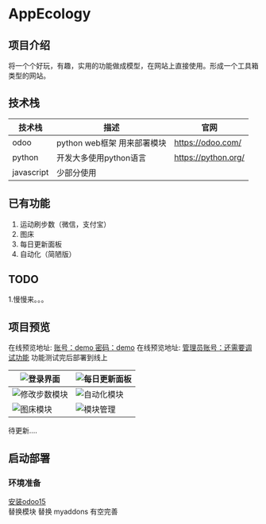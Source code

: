 # AppEcology
## 项目介绍
将一个个好玩，有趣，实用的功能做成模型，在网站上直接使用。形成一个工具箱类型的网站。
## 技术栈

| 技术栈        | 描述        | 官网                  |
|------------|-----------|---------------------|
| odoo       | python web框架 用来部署模块 | https://odoo.com/   |
| python     | 开发大多使用python语言 | https://python.org/ |
| javascript | 少部分使用     |  |


## 已有功能
1. 运动刷步数（微信，支付宝）
2. 图床
3. 每日更新面板
4. 自动化（简陋版）

## TODO
1.慢慢来。。。


## 项目预览

在线预览地址: [账号：demo 密码：demo](http://yxj101.cn)
在线预览地址: [管理员账号：还需要调试功能](http://yxj101.cn)
功能测试完后部署到线上

| ![登录界面](http://124.221.153.111:8069//web/content/505?access_token=9d27ba47-5292-4280-8868-39f8d6aabcf8) | ![每日更新面板](http://124.221.153.111:8069//web/content/510?access_token=50e09ef0-f526-400d-a01e-8d70e43a4bc9) |
|-----------------------------------------------------------|--------------------------------------------------------|
| ![修改步数模块](http://124.221.153.111:8069//web/content/507?access_token=6fe2b79c-23d8-4ba3-9c0b-132bcea1492d)    | ![自动化模块](http://124.221.153.111:8069//web/content/512?access_token=d26e244e-175c-4621-991b-d6c738140773)  |
| ![图床模块](http://124.221.153.111:8069//web/content/511?access_token=874f33ec-f964-41a0-baa5-d71b4e31bb1f)     | ![模块管理](https://www.youlai.tech/files/blog/stock.png)  |
待更新....

## 启动部署

### 环境准备

[安装odoo15](https://github.com/odoo/odoo)  
替换模块 替换 myaddons 有空完善
